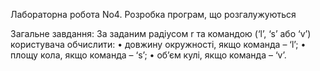 Лабораторна робота No4. Розробка програм, що розгалужуються

Загальне завдання: За заданим радіусом r та командою (‘l’, ‘s’ або ‘v’) користувача обчислити:
• довжину окружності, якщо команда – ‘l’;
• площу кола, якщо команда – ‘s’;
• об’єм кулі, якщо команда – ‘v’.
